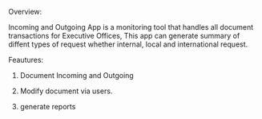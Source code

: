 Overview:

Incoming and Outgoing App is a monitoring tool that handles all document transactions for Executive Offices, This app can generate summary of diffent types of request whether internal, local and international request.

Feautures:

1. Document Incoming and Outgoing

2. Modify document via users.

3. generate reports
